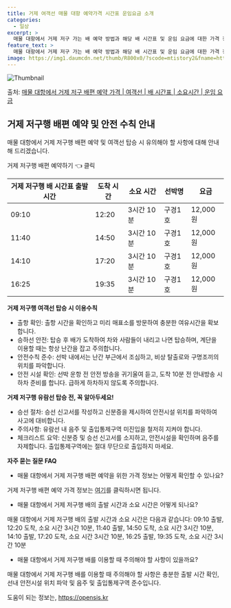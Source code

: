 ```yaml
---
title: 거제 여객선 매물 대항 예약가격 시간표 운임요금 소개
categories:
  - 일상
excerpt: >
  매물 대항에서 거제 저구 가는 배 예약 방법과 해당 배 시간표 및 운임 요금에 대한 가격 정보를 안내 드리겠습니다. 안전하고 재밋는 거제 저구행 여행을 위해 아래 정보 참고하시기 바랍니다. 거제 저구행 배편 예약하기 👈 클릭매물 대항에서 거제 저구행 배 시간표출발 시간도착 시간소요 시간선박명요금09:1012:203시간 10분구경1호12,000원11:4014:503시간 10분구경1호12,000원14:1017:203시간 10분구경1호12,000원16:2519:353시간 10분구경1호12,000원거제 저구행 배편 예약하기 👈 클릭매물 대항에서 거제 저구행 여객선 탑승 시 이용수칙탑승 전 반드시 숙지해야 할 유의사항들을 안내합니다. 1. 배 출항 전 기본 확인사항 출항 시간을 확인하고 미리 매표소로 가서 충분한..
feature_text: >
  매물 대항에서 거제 저구 가는 배 예약 방법과 해당 배 시간표 및 운임 요금에 대한 가격 정보를 안내 드리겠습니다. 안전하고 재밋는 거제 저구행 여행을 위해 아래 정보 참고하시기 바랍니다. 거제 저구행 배편 예약하기 👈 클릭매물 대항에서 거제 저구행 배 시간표출발 시간도착 시간소요 시간선박명요금09:1012:203시간 10분구경1호12,000원11:4014:503시간 10분구경1호12,000원14:1017:203시간 10분구경1호12,000원16:2519:353시간 10분구경1호12,000원거제 저구행 배편 예약하기 👈 클릭매물 대항에서 거제 저구행 여객선 탑승 시 이용수칙탑승 전 반드시 숙지해야 할 유의사항들을 안내합니다. 1. 배 출항 전 기본 확인사항 출항 시간을 확인하고 미리 매표소로 가서 충분한..
image: https://img1.daumcdn.net/thumb/R800x0/?scode=mtistory2&fname=https%3A%2F%2Fblog.kakaocdn.net%2Fdn%2FbM3wi4%2FbtsHCxBmPdo%2FOFqfaYBVGIqAldsvYkX66k%2Fimg.webp
---
```


![Thumbnail](https://img1.daumcdn.net/thumb/R800x0/?scode=mtistory2&fname=https%3A%2F%2Fblog.kakaocdn.net%2Fdn%2FbM3wi4%2FbtsHCxBmPdo%2FOFqfaYBVGIqAldsvYkX66k%2Fimg.webp)

<p>출처: <a href="https://opensis.kr/entry/%EB%A7%A4%EB%AC%BC-%EB%8C%80%ED%95%AD%EC%97%90%EC%84%9C-%EA%B1%B0%EC%A0%9C-%EC%A0%80%EA%B5%AC-%EB%B0%B0%ED%8E%B8-%EC%98%88%EC%95%BD-%EA%B0%80%EA%B2%A9-%EC%97%AC%EA%B0%9D%EC%84%A0-%EB%B0%B0-%EC%8B%9C%EA%B0%84%ED%91%9C-%EC%86%8C%EC%9A%94%EC%8B%9C%EA%B0%84-%EC%9A%B4%EC%9E%84-%EC%9A%94%EA%B8%88" rel="dofollow">매물 대항에서 거제 저구 배편 예약 가격 | 여객선 | 배 시간표 | 소요시간 | 운임 요금</a> </p>

## 거제 저구행 배편 예약 및 안전 수칙 안내

매물 대항에서 거제 저구행 배편 예약 및 여객선 탑승 시 유의해야 할 사항에 대해 안내해 드리겠습니다.

거제 저구행 배편 예약하기 👈 클릭

**거제 저구행 배 시간표** **출발 시간** | **도착 시간** | **소요 시간** | **선박명** | **요금**  
---|---|---|---|---  
09:10 | 12:20 | 3시간 10분 | 구경1호 | 12,000원  
11:40 | 14:50 | 3시간 10분 | 구경1호 | 12,000원  
14:10 | 17:20 | 3시간 10분 | 구경1호 | 12,000원  
16:25 | 19:35 | 3시간 10분 | 구경1호 | 12,000원  
  


**거제 저구행 여객선 탑승 시 이용수칙**

  * 출항 확인: 출항 시간을 확인하고 미리 매표소를 방문하여 충분한 여유시간을 확보합니다.
  * 승하선 안전: 탑승 후 배가 도착하여 차와 사람들이 내리고 나면 탑승하며, 계단을 이용할 때는 항상 난간을 잡고 주의합니다.
  * 안전수칙 준수: 선박 내에서는 난간 부근에서 조심하고, 비상 탈출로와 구명조끼의 위치를 파악합니다.
  * 안전 시설 확인: 선박 운항 전 안전 방송을 귀기울여 듣고, 도착 10분 전 안내방송 시 하차 준비를 합니다. 급하게 하차하지 않도록 주의합니다.



**거제 저구행 유람선 탑승 전, 꼭 알아두세요!**

  * 승선 절차: 승선 신고서를 작성하고 신분증을 제시하여 안전시설 위치를 파악하여 사고에 대비합니다.
  * 주의사항: 유람선 내 음주 및 출입통제구역 미진입을 철저히 지켜야 합니다.
  * 체크리스트 요약: 신분증 및 승선 신고서를 소지하고, 안전시설을 확인하며 음주를 자제합니다. 출입통제구역에는 절대 무단으로 출입하지 마세요.

**자주 묻는 질문 FAQ**

  * 매물 대항에서 거제 저구행 배편 예약을 위한 가격 정보는 어떻게 확인할 수 있나요?

거제 저구행 배편 예약 가격 정보는 [여기](링크)를 클릭하시면 됩니다.

  * 매물 대항에서 거제 저구행 배의 출발 시간과 소요 시간은 어떻게 되나요?

매물 대항에서 거제 저구행 배의 출발 시간과 소요 시간은 다음과 같습니다: 09:10 출발, 12:20 도착, 소요 시간 3시간 10분,
11:40 출발, 14:50 도착, 소요 시간 3시간 10분, 14:10 출발, 17:20 도착, 소요 시간 3시간 10분, 16:25
출발, 19:35 도착, 소요 시간 3시간 10분

  * 매물 대항에서 거제 저구행 배를 이용할 때 주의해야 할 사항이 있을까요?

매물 대항에서 거제 저구행 배를 이용할 때 주의해야 할 사항은 충분한 출발 시간 확인, 선내 안전시설 위치 파악 및 음주 및 출입통제구역
준수입니다.

 

도움이 되는 정보는, <a href="https://opensis.kr" rel="dofollow">https://opensis.kr</a>


